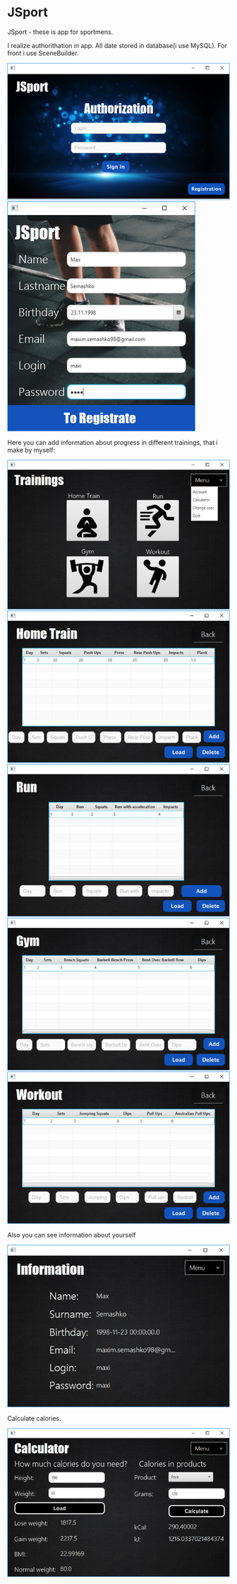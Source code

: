 # JSport
JSport - these is app for sportmens.

I realize authorithation in app. All date stored in database(i use MySQL). For front i use SceneBuilder.

![](JSport_pic/login_page.png)
![](JSport_pic/registration_page.png)

Here you can add information about progress in different trainings, that i make by myself:

![](JSport_pic/trainings_page.png)
![](JSport_pic/home_train.png)
![](JSport_pic/run_train.png)
![](JSport_pic/gym_train.png)
![](JSport_pic/workout_train.png)

Also you can see information about yourself

![](JSport_pic/users_information.png)

Calculate calories.

![](JSport_pic/calc_page.png)
